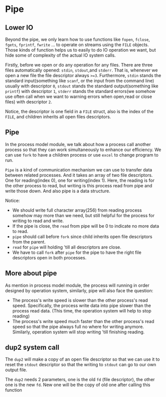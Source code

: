 # Pipe

## Lower IO

Beyond the pipe, we only learn how to use functions like `fopen`, `fclose`, `fgets`, `fprintf`, `fwrite` ... to operate on streams using the `FILE` objects. Those kinds of function helps us to easily to do IO operation we want, but hide some of complexity of the actual IO system calls.

Firstly, before we open or do any operation for any files. There are three files automatically opened: `stdin`, `stdout`,and `stderr`. That is, whenever we open a new file the file descriptor always `>=3`. Furthermore, `stdin` stands the standard input(something like `scanf`, or the input from the command line) usually with descriptor `0`, `stdout` stands the standard output(something like `printf`) with descriptor `1`, `stderr` stands the standard errors(we somehow use often call when we want to warning errors when open,read or close files) with descriptor `2`.

Notice, the descriptor is one field in a `FILE` struct, also is the index of the `FILE`, and children inherits all open files descriptors.

## Pipe

In the process model module, we talk about how a process call another process so that they can work simultaneously to enhance our efficiency. We can use `fork` to have a children process or use `excel` to change program to run.

`Pipe` is a kind of communication mechanism we can use to transfer data between related processes. And it takes an array of two file descriptors. One for reading(index 0), one for writing(index 1). Here, the reading is for the other process to read, but writing is this process read from pipe and write those down. And also pipe is a data structure.

Notice:
- We should write full character array(256) from reading process somehow may more than we need, but still helpful for the process for writing to read and write.
- If the pipe is close, the `read` from pipe will be 0 to indicate no more data to read.
- `pipe` should call before `fork` since child inherits open file descriptors from the parent.
- `read` for `pipe` will holding 'till all descriptors are close.
- We have to call `fork` after `pipe` for the pipe to have the right file descriptors open in both processes. 

## More about pipe

As mention in process model module, the process will running in order designed by operation system, similarly, pipe will also face the question:
- The process's write speed is slower than the other process's read speed. Specifically, the process write data into pipe slower than the process read data. (This time, the operation system will help to stop reading)
- The process's write speed much faster than the other process's read speed so that the pipe always full no where for writing anymore. Similarly, operation system will stop writing 'till finishing reading.

## dup2 system call

The `dup2` will make a copy of an open file descriptor so that we can use it to reset the `stdout` descriptor so that the writing to `stdout` can go to our own output file.

The `dup2` needs 2 parameters, one is the old `fd` (file descriptor), the other one is the new `fd`. New one will be the copy of old one after calling this function
